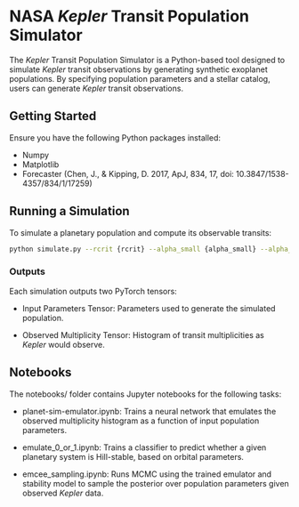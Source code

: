 # NASA *Kepler* Transit Population Simulator

The *Kepler* Transit Population Simulator is a Python-based tool designed to simulate *Kepler* transit observations by generating synthetic exoplanet populations. By specifying population parameters and a stellar catalog, users can generate *Kepler* transit observations.

## Getting Started

Ensure you have the following Python packages installed:
- Numpy
- Matplotlib
- Forecaster (Chen, J., & Kipping, D. 2017, ApJ, 834, 17, doi: 10.3847/1538-4357/834/1/17259)

## Running a Simulation

To simulate a planetary population and compute its observable transits:

```bash
python simulate.py --rcrit {rcrit} --alpha_small {alpha_small} --alpha_big {alpha_big} --sigma {sigma} --sigma_i {sigma_i} --b_m {b_m} --eta_zero {eta_zero} --o r{rcrit}_as{alpha_small}_ab{alpha_big}_s{sigma}_si{sigma_i}_bm{b_m}_ez{eta_zero}"
```

### Outputs

Each simulation outputs two PyTorch tensors:

- Input Parameters Tensor: Parameters used to generate the simulated population.

- Observed Multiplicity Tensor: Histogram of transit multiplicities as *Kepler* would observe.

## Notebooks

The notebooks/ folder contains Jupyter notebooks for the following tasks:

- planet-sim-emulator.ipynb: Trains a neural network that emulates the observed multiplicity histogram as a function of input population parameters.

- emulate_0_or_1.ipynb: Trains a classifier to predict whether a given planetary system is Hill-stable, based on orbital parameters.

- emcee_sampling.ipynb: Runs MCMC using the trained emulator and stability model to sample the posterior over population parameters given observed *Kepler* data.


